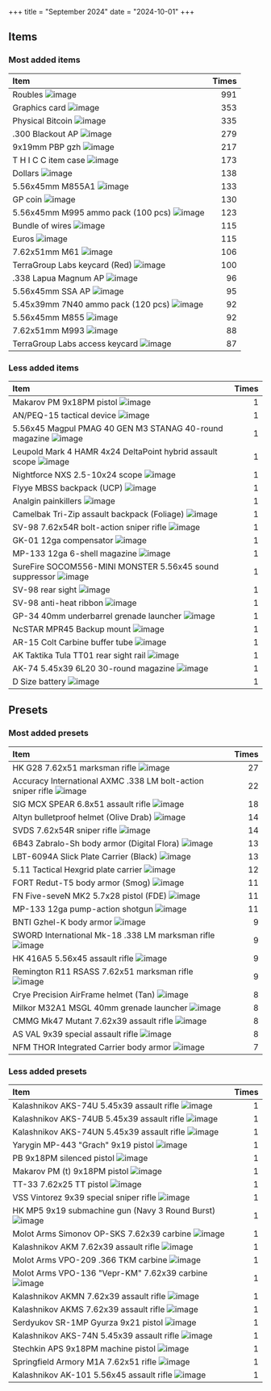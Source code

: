 +++
title = "September 2024"
date = "2024-10-01"
+++

## Items

### Most added items

| Item  | Times |
|:------|------:|
Roubles ![image](https://assets.tarkov.dev/5449016a4bdc2d6f028b456f-512.webp)|991
Graphics card ![image](https://assets.tarkov.dev/57347ca924597744596b4e71-512.webp)|353
Physical Bitcoin ![image](https://assets.tarkov.dev/59faff1d86f7746c51718c9c-512.webp)|335
.300 Blackout AP ![image](https://assets.tarkov.dev/5fd20ff893a8961fc660a954-512.webp)|279
9x19mm PBP gzh ![image](https://assets.tarkov.dev/5efb0da7a29a85116f6ea05f-512.webp)|217
T H I C C item case ![image](https://assets.tarkov.dev/5c0a840b86f7742ffa4f2482-512.webp)|173
Dollars ![image](https://assets.tarkov.dev/5696686a4bdc2da3298b456a-512.webp)|138
5.56x45mm M855A1 ![image](https://assets.tarkov.dev/54527ac44bdc2d36668b4567-512.webp)|133
GP coin ![image](https://assets.tarkov.dev/5d235b4d86f7742e017bc88a-512.webp)|130
5.56x45mm M995 ammo pack (100 pcs) ![image](https://assets.tarkov.dev/6570265f1419851aef03e739-512.webp)|123
Bundle of wires ![image](https://assets.tarkov.dev/5c06779c86f77426e00dd782-512.webp)|115
Euros ![image](https://assets.tarkov.dev/569668774bdc2da2298b4568-512.webp)|115
7.62x51mm M61 ![image](https://assets.tarkov.dev/5a6086ea4f39f99cd479502f-512.webp)|106
TerraGroup Labs keycard (Red) ![image](https://assets.tarkov.dev/5c1d0efb86f7744baf2e7b7b-512.webp)|100
.338 Lapua Magnum AP ![image](https://assets.tarkov.dev/5fc382a9d724d907e2077dab-512.webp)|96
5.56x45mm SSA AP ![image](https://assets.tarkov.dev/601949593ae8f707c4608daa-512.webp)|95
5.45x39mm 7N40 ammo pack (120 pcs) ![image](https://assets.tarkov.dev/6570900858b315e8b70a8a98-512.webp)|92
5.56x45mm M855 ![image](https://assets.tarkov.dev/54527a984bdc2d4e668b4567-512.webp)|92
7.62x51mm M993 ![image](https://assets.tarkov.dev/5efb0c1bd79ff02a1f5e68d9-512.webp)|88
TerraGroup Labs access keycard ![image](https://assets.tarkov.dev/5c94bbff86f7747ee735c08f-512.webp)|87

### Less added items

| Item  | Times |
|:------|------:|
Makarov PM 9x18PM pistol ![image](https://assets.tarkov.dev/5448bd6b4bdc2dfc2f8b4569-512.webp)|1
AN/PEQ-15 tactical device ![image](https://assets.tarkov.dev/544909bb4bdc2d6f028b4577-512.webp)|1
5.56x45 Magpul PMAG 40 GEN M3 STANAG 40-round magazine ![image](https://assets.tarkov.dev/544a378f4bdc2d30388b4567-512.webp)|1
Leupold Mark 4 HAMR 4x24 DeltaPoint hybrid assault scope ![image](https://assets.tarkov.dev/544a3a774bdc2d3a388b4567-512.webp)|1
Nightforce NXS 2.5-10x24 scope ![image](https://assets.tarkov.dev/544a3d0a4bdc2d1b388b4567-512.webp)|1
Flyye MBSS backpack (UCP) ![image](https://assets.tarkov.dev/544a5cde4bdc2d39388b456b-512.webp)|1
Analgin painkillers ![image](https://assets.tarkov.dev/544fb37f4bdc2dee738b4567-512.webp)|1
Camelbak Tri-Zip assault backpack (Foliage) ![image](https://assets.tarkov.dev/545cdae64bdc2d39198b4568-512.webp)|1
SV-98 7.62x54R bolt-action sniper rifle ![image](https://assets.tarkov.dev/55801eed4bdc2d89578b4588-512.webp)|1
GK-01 12ga compensator ![image](https://assets.tarkov.dev/5580239d4bdc2de7118b4583-512.webp)|1
MP-133 12ga 6-shell magazine ![image](https://assets.tarkov.dev/55d484b44bdc2d1d4e8b456d-512.webp)|1
SureFire SOCOM556-MINI MONSTER 5.56x45 sound suppressor ![image](https://assets.tarkov.dev/55d6190f4bdc2d87028b4567-512.webp)|1
SV-98 rear sight ![image](https://assets.tarkov.dev/56083e1b4bdc2dc8488b4572-512.webp)|1
SV-98 anti-heat ribbon ![image](https://assets.tarkov.dev/56083eab4bdc2d26448b456a-512.webp)|1
GP-34 40mm underbarrel grenade launcher ![image](https://assets.tarkov.dev/5648b62b4bdc2d9d488b4585-512.webp)|1
NcSTAR MPR45 Backup mount ![image](https://assets.tarkov.dev/5649a2464bdc2d91118b45a8-512.webp)|1
AR-15 Colt Carbine buffer tube ![image](https://assets.tarkov.dev/5649be884bdc2d79388b4577-512.webp)|1
AK Taktika Tula TT01 rear sight rail ![image](https://assets.tarkov.dev/5649d9a14bdc2d79388b4580-512.webp)|1
AK-74 5.45x39 6L20 30-round magazine ![image](https://assets.tarkov.dev/564ca99c4bdc2d16268b4589-512.webp)|1
D Size battery ![image](https://assets.tarkov.dev/5672cb304bdc2dc2088b456a-512.webp)|1

## Presets

### Most added presets

| Item  | Times |
|:------|------:|
HK G28 7.62x51 marksman rifle ![image](https://assets.tarkov.dev/6193e590069d61205d490dd8-512.webp)|27
Accuracy International AXMC .338 LM bolt-action sniper rifle ![image](https://assets.tarkov.dev/62973e474bb5ab23071c2a70-512.webp)|22
SIG MCX SPEAR 6.8x51 assault rifle ![image](https://assets.tarkov.dev/657eb3773271d8578610fe28-512.webp)|18
Altyn bulletproof helmet (Olive Drab) ![image](https://assets.tarkov.dev/657bc88ebbd440df880b2dfe-512.webp)|14
SVDS 7.62x54R sniper rifle ![image](https://assets.tarkov.dev/5c98be1e86f7741cc96ffd79-512.webp)|14
6B43 Zabralo-Sh body armor (Digital Flora) ![image](https://assets.tarkov.dev/65766adc234b9f6e050a431a-512.webp)|13
LBT-6094A Slick Plate Carrier (Black) ![image](https://assets.tarkov.dev/657666ca303700411c0242c6-512.webp)|13
5.11 Tactical Hexgrid plate carrier ![image](https://assets.tarkov.dev/6576676d86f11bca4106d37b-512.webp)|12
FORT Redut-T5 body armor (Smog) ![image](https://assets.tarkov.dev/657669c186f11bca4106d3a5-512.webp)|11
FN Five-seveN MK2 5.7x28 pistol (FDE) ![image](https://assets.tarkov.dev/5d7b845786f7743c1e531da7-512.webp)|11
MP-133 12ga pump-action shotgun ![image](https://assets.tarkov.dev/584148f2245977598f1ad387-512.webp)|11
BNTI Gzhel-K body armor ![image](https://assets.tarkov.dev/657663b6526e320fbe0357ec-512.webp)|9
SWORD International Mk-18 .338 LM marksman rifle ![image](https://assets.tarkov.dev/5fd25119dd870108a754a163-512.webp)|9
HK 416A5 5.56x45 assault rifle ![image](https://assets.tarkov.dev/5c0d1e9386f77440120288b7-512.webp)|9
Remington R11 RSASS 7.62x51 marksman rifle ![image](https://assets.tarkov.dev/5a3a85af86f774745637d46c-512.webp)|9
Crye Precision AirFrame helmet (Tan) ![image](https://assets.tarkov.dev/657fa92de65c0122b70ffdb9-512.webp)|8
Milkor M32A1 MSGL 40mm grenade launcher ![image](https://assets.tarkov.dev/629744d002667c48a467e9f9-512.webp)|8
CMMG Mk47 Mutant 7.62x39 assault rifle ![image](https://assets.tarkov.dev/60b7d76e2a3c79100f1979de-512.webp)|8
AS VAL 9x39 special assault rifle ![image](https://assets.tarkov.dev/5841482e2459775a050cdda9-512.webp)|8
NFM THOR Integrated Carrier body armor ![image](https://assets.tarkov.dev/65766b46303700411c0242f8-512.webp)|7

### Less added presets

| Item  | Times |
|:------|------:|
Kalashnikov AKS-74U 5.45x39 assault rifle ![image](https://assets.tarkov.dev/584147732459775a2b6d9f12-512.webp)|1
Kalashnikov AKS-74UB 5.45x39 assault rifle ![image](https://assets.tarkov.dev/584147982459775a6c55e931-512.webp)|1
Kalashnikov AKS-74UN 5.45x39 assault rifle ![image](https://assets.tarkov.dev/584147ed2459775a77263501-512.webp)|1
Yarygin MP-443 "Grach" 9x19 pistol ![image](https://assets.tarkov.dev/584148a524597759eb357a44-512.webp)|1
PB 9x18PM silenced pistol ![image](https://assets.tarkov.dev/584149452459775992479702-512.webp)|1
Makarov PM (t) 9x18PM pistol ![image](https://assets.tarkov.dev/5841499024597759f825ff3e-512.webp)|1
TT-33 7.62x25 TT pistol ![image](https://assets.tarkov.dev/58414a2724597759b344da4d-512.webp)|1
VSS Vintorez 9x39 special sniper rifle ![image](https://assets.tarkov.dev/58414a3f2459775a77263531-512.webp)|1
HK MP5 9x19 submachine gun (Navy 3 Round Burst) ![image](https://assets.tarkov.dev/59411aa786f7747aeb37f9a5-512.webp)|1
Molot Arms Simonov OP-SKS 7.62x39 carbine ![image](https://assets.tarkov.dev/59dcdbb386f77417b03f350d-512.webp)|1
Kalashnikov AKM 7.62x39 assault rifle ![image](https://assets.tarkov.dev/59e8d2ab86f77407f03fc9c2-512.webp)|1
Molot Arms VPO-209 .366 TKM carbine ![image](https://assets.tarkov.dev/59ef247086f77439967a900a-512.webp)|1
Molot Arms VPO-136 "Vepr-KM" 7.62x39 carbine ![image](https://assets.tarkov.dev/59ef24b986f77439987b8762-512.webp)|1
Kalashnikov AKMN 7.62x39 assault rifle ![image](https://assets.tarkov.dev/5a325c3686f7744273716c5b-512.webp)|1
Kalashnikov AKMS 7.62x39 assault rifle ![image](https://assets.tarkov.dev/5a327f4a86f774766866140b-512.webp)|1
Serdyukov SR-1MP Gyurza 9x21 pistol ![image](https://assets.tarkov.dev/5a327f6386f77479010da870-512.webp)|1
Kalashnikov AKS-74N 5.45x39 assault rifle ![image](https://assets.tarkov.dev/5ac4abf986f7747d117c67aa-512.webp)|1
Stechkin APS 9x18PM machine pistol ![image](https://assets.tarkov.dev/5ac4accf86f774181345c3d7-512.webp)|1
Springfield Armory M1A 7.62x51 rifle ![image](https://assets.tarkov.dev/5ac4ad3686f774181345c3da-512.webp)|1
Kalashnikov AK-101 5.56x45 assault rifle ![image](https://assets.tarkov.dev/5acf7dd986f774486e1281bf-512.webp)|1
